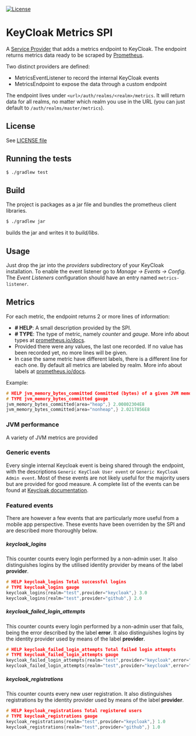 [![License](https://img.shields.io/:license-Apache2-blue.svg)](http://www.apache.org/licenses/LICENSE-2.0)

# KeyCloak Metrics SPI

A [Service Provider](http://www.keycloak.org/docs/3.0/server_development/topics/providers.html) that adds a metrics endpoint to KeyCloak. The endpoint returns metrics data ready to be scraped by [Prometheus](https://prometheus.io/).

Two distinct providers are defined:

* MetricsEventListener to record the internal KeyCloak events
* MetricsEndpoint to expose the data through a custom endpoint

The endpoint lives under `<url>/auth/realms/<realm>/metrics`. It will return data for all realms, no matter which realm
you use in the URL (you can just default to `/auth/realms/master/metrics`).

## License 

 See [LICENSE file](./LICENSE)

## Running the tests

```sh
$ ./gradlew test
```

## Build

The project is packages as a jar file and bundles the prometheus client libraries.

```sh
$ ./gradlew jar
```

builds the jar and writes it to _build/libs_.

## Usage

Just drop the jar into the _providers_ subdirectory of your KeyCloak installation. To enable the event listener go to _Manage -> Events -> Config_. The _Event Listeners_ configuration should have an entry named `metrics-listener`.

## Metrics

For each metric, the endpoint returns 2 or more lines of information:

* **# HELP**: A small description provided by the SPI.
* **# TYPE**: The type of metric, namely _counter_ and _gauge_. More info about types at [prometheus.io/docs](https://prometheus.io/docs/concepts/metric_types/).
* Provided there were any values, the last one recorded. If no value has been recorded yet, no more lines will be given.
* In case the same metric have different labels, there is a different line for each one. By default all metrics are labeled by realm. More info about labels at [prometheus.io/docs](https://prometheus.io/docs/practices/naming/).

Example:
```c
# HELP jvm_memory_bytes_committed Committed (bytes) of a given JVM memory area.
# TYPE jvm_memory_bytes_committed gauge
jvm_memory_bytes_committed{area="heap",} 2.00802304E8
jvm_memory_bytes_committed{area="nonheap",} 2.0217856E8
```

### JVM performance
A variety of JVM metrics are provided

### Generic events
Every single internal Keycloak event is being shared through the endpoint, with the descriptions `Generic KeyCloak User event` or `Generic KeyCloak Admin event`. Most of these events are not likely useful for the majority users but are provided for good measure. A complete list of the events can be found at [Keycloak documentation](http://www.keycloak.org/docs-api/3.2/javadocs/org/keycloak/events/EventType.html).

### Featured events
There are however a few events that are particularly more useful from a mobile app perspective. These events have been overriden by the SPI and are described more thoroughly below.

##### keycloak_logins
This counter counts every login performed by a non-admin user. It also distinguishes logins by the utilised identity provider by means of the label **provider**.

```c
# HELP keycloak_logins Total successful logins
# TYPE keycloak_logins gauge
keycloak_logins{realm="test",provider="keycloak",} 3.0
keycloak_logins{realm="test",provider="github",} 2.0
```

##### keycloak_failed_login_attempts
This counter counts every login performed by a non-admin user that fails, being the error described by the label **error**. It also distinguishes logins by the identity provider used by means of the label **provider**.

```c
# HELP keycloak_failed_login_attempts Total failed login attempts
# TYPE keycloak_failed_login_attempts gauge
keycloak_failed_login_attempts{realm="test",provider="keycloak",error="invalid_user_credentials"} 6.0
keycloak_failed_login_attempts{realm="test",provider="keycloak",error="user_not_found"} 2.0
```

##### keycloak_registrations
This counter counts every new user registration. It also distinguishes registrations by the identity provider used by means of the label **provider**.

```c
# HELP keycloak_registrations Total registered users
# TYPE keycloak_registrations gauge
keycloak_registrations{realm="test",provider="keycloak",} 1.0
keycloak_registrations{realm="test",provider="github",} 1.0
```
